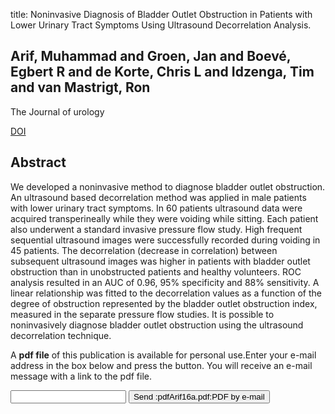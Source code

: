title: Noninvasive Diagnosis of Bladder Outlet Obstruction in Patients with Lower Urinary Tract Symptoms Using Ultrasound Decorrelation Analysis.

## Arif, Muhammad and Groen, Jan and Boevé, Egbert R and de Korte, Chris L and Idzenga, Tim and van Mastrigt, Ron
The Journal of urology

<a href="https://doi.org/10.1016/j.juro.2016.02.2966">DOI</a>

## Abstract
We developed a noninvasive method to diagnose bladder outlet obstruction. An ultrasound based decorrelation method was applied in male patients with lower urinary tract symptoms. In 60 patients ultrasound data were acquired transperineally while they were voiding while sitting. Each patient also underwent a standard invasive pressure flow study. High frequent sequential ultrasound images were successfully recorded during voiding in 45 patients. The decorrelation (decrease in correlation) between subsequent ultrasound images was higher in patients with bladder outlet obstruction than in unobstructed patients and healthy volunteers. ROC analysis resulted in an AUC of 0.96, 95% specificity and 88% sensitivity. A linear relationship was fitted to the decorrelation values as a function of the degree of obstruction represented by the bladder outlet obstruction index, measured in the separate pressure flow studies. It is possible to noninvasively diagnose bladder outlet obstruction using the ultrasound decorrelation technique.

A <b>pdf file</b> of this publication is available for personal use.Enter your e-mail address in the box below and press the button. You will receive an e-mail message with a link to the pdf file.
<form action="sender.php">  <input type="text" name="email">  <input type="submit" value="Send :pdfArif16a.pdf:PDF by e-mail"></form>